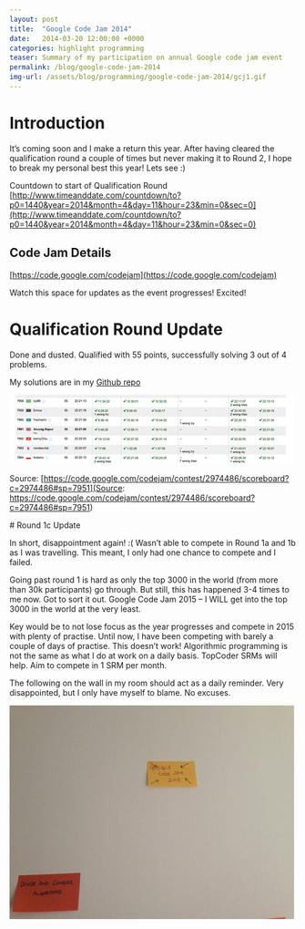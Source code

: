```yaml
---
layout: post
title:  "Google Code Jam 2014"
date:   2014-03-20 12:00:00 +0000   
categories: highlight programming
teaser: Summary of my participation on annual Google code jam event
permalink: /blog/google-code-jam-2014
img-url: /assets/blog/programming/google-code-jam-2014/gcj1.gif
---
```


# Introduction

It’s coming soon and I make a return this year. After having cleared the qualification round a couple of times but never making it to Round 2, I hope to break my personal best this year! Lets see :)

Countdown to start of Qualification Round 
[http://www.timeanddate.com/countdown/to?p0=1440&year=2014&month=4&day=11&hour=23&min=0&sec=0](http://www.timeanddate.com/countdown/to?p0=1440&year=2014&month=4&day=11&hour=23&min=0&sec=0)

## Code Jam Details

[https://code.google.com/codejam](https://code.google.com/codejam)

Watch this space for updates as the event progresses! Excited!

# Qualification Round Update

Done and dusted. Qualified with 55 points, successfully solving 3 out of 4 problems.

My solutions are in my [Github repo](https://github.com/anuragkapur/Google-Code-Jam/tree/master/src/main/java/com/anuragkapur/gcj2014)

![](/assets/blog/programming/google-code-jam-2014/gcj3.png)

Source: [https://code.google.com/codejam/contest/2974486/scoreboard?c=2974486#sp=7951](Source: https://code.google.com/codejam/contest/2974486/scoreboard?c=2974486#sp=7951)

# Round 1c Update

In short, disappointment again! :( Wasn’t able to compete in Round 1a and 1b as I was travelling. This meant, I only had one chance to compete and I failed.

Going past round 1 is hard as only the top 3000 in the world (from more than 30k participants) go through. But still, this has happened 3-4 times to me now. Got to sort it out. Google Code Jam 2015 – I WILL get into the top 3000 in the world at the very least.

Key would be to not lose focus as the year progresses and compete in 2015 with plenty of practise. Until now, I have been competing with barely a couple of days of practise. This doesn’t work! Algorithmic programming is not the same as what I do at work on a daily basis. TopCoder SRMs will help. Aim to compete in 1 SRM per month. 

The following on the wall in my room should act as a daily reminder. Very disappointed, but I only have myself to blame. No excuses.

![](/assets/blog/programming/google-code-jam-2014/gcj2.jpg)
